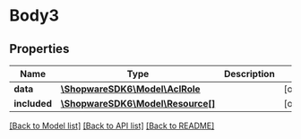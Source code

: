 # Body3

## Properties
Name | Type | Description | Notes
------------ | ------------- | ------------- | -------------
**data** | [**\ShopwareSDK6\Model\AclRole**](AclRole.md) |  | [optional] 
**included** | [**\ShopwareSDK6\Model\Resource[]**](Resource.md) |  | [optional] 

[[Back to Model list]](../../README.md#documentation-for-models) [[Back to API list]](../../README.md#documentation-for-api-endpoints) [[Back to README]](../../README.md)

